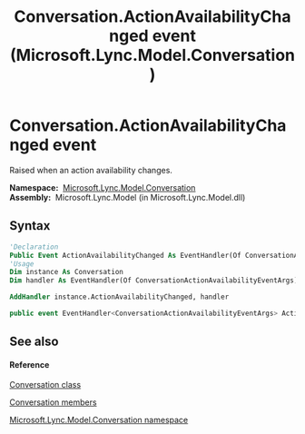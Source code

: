﻿---
title: Conversation.ActionAvailabilityChanged event (Microsoft.Lync.Model.Conversation)
TOCTitle: ActionAvailabilityChanged event
ms:assetid: E:Microsoft.Lync.Model.Conversation.Conversation.ActionAvailabilityChanged_DI_3_UC_OCS14MrefLyncWPF
ms:mtpsurl: https://msdn.microsoft.com/en-us/library/microsoft.lync.model.conversation.conversation.actionavailabilitychanged_di_3_uc_ocs14mreflyncwpf(v=office.15)
ms:contentKeyID: 48595728
ms.date: 07/28/2014
mtps_version: v=office.15
f1_keywords:
- Microsoft.Lync.Model.Conversation.Conversation.ActionAvailabilityChanged
dev_langs:
- CSharp
- JScript
- VB
- other
---

# Conversation.ActionAvailabilityChanged event

Raised when an action availability changes.

**Namespace:**  [Microsoft.Lync.Model.Conversation](microsoft-lync-model-conversation-namespace_2.md)  
**Assembly:**  Microsoft.Lync.Model (in Microsoft.Lync.Model.dll)

## Syntax

``` vb
'Declaration
Public Event ActionAvailabilityChanged As EventHandler(Of ConversationActionAvailabilityEventArgs)
'Usage
Dim instance As Conversation
Dim handler As EventHandler(Of ConversationActionAvailabilityEventArgs)

AddHandler instance.ActionAvailabilityChanged, handler
```

``` csharp
public event EventHandler<ConversationActionAvailabilityEventArgs> ActionAvailabilityChanged
```

## See also

#### Reference

[Conversation class](conversation-class-microsoft-lync-model-conversation_2.md)

[Conversation members](conversation-members-microsoft-lync-model-conversation_2.md)

[Microsoft.Lync.Model.Conversation namespace](microsoft-lync-model-conversation-namespace_2.md)

